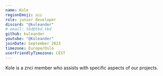```yaml
---
name: Kole
regionEmoji: 🇳🇴
role: junior developer
discord: "@kuleander"
# email: tbd@tbd.tbd
github: kuleander
youtube: "@Kuleander"
joinDate: September 2023
timezone: Europe/Oslo
userFriendlyTimezone: CEST
---
```


Kole is a znci member who assists with specific aspects of our projects.
